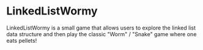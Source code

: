 # LinkedListWormy
LinkedListWormy is a small game that allows users to explore the linked list data structure and then play the classic "Worm" / "Snake" game where one eats pellets!
